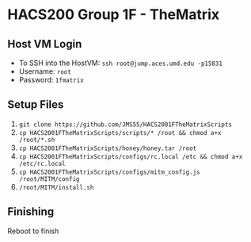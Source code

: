 # HACS200 Group 1F - TheMatrix

## Host VM Login
* To SSH into the HostVM: `ssh root@jump.aces.umd.edu -p15831`
* Username: `root`
* Password: `1fmatrix`

## Setup Files
1. `git clone https://github.com/JMS55/HACS2001FTheMatrixScripts`
2. `cp HACS2001FTheMatrixScripts/scripts/* /root && chmod a+x /root/*.sh`
3. `cp HACS2001FTheMatrixScripts/honey/honey.tar /root`
4. `cp HACS2001FTheMatrixScripts/configs/rc.local /etc && chmod a+x /etc/rc.local`
5. `cp HACS2001FTheMatrixScripts/configs/mitm_config.js /root/MITM/config`
6. `/root/MITM/install.sh`

## Finishing
Reboot to finish
